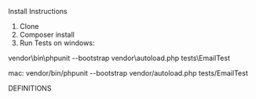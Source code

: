 
Install Instructions

1.  Clone
2.  Composer install
3.  Run Tests on windows:

 vendor\bin\phpunit --bootstrap vendor\autoload.php tests\EmailTest

mac: 
 vendor/bin/phpunit --bootstrap vendor/autoload.php tests/EmailTest


DEFINITIONS 

<?php: It indicates it is a PHP file.

declare: It is is used to set execution directives for a block of code.

abstract: Allows you to keep using the class and extend it.

class: It contains a variety of functions.

public: The function can be used outside the class.

function: Set of instructions that can be reused in other parts of the code.

final: prevents child classes from overriding a method by prefixing the definition with final.

extends: OOP principle called inheritance

return: returns program control to the calling module.

static: Declaring class properties or methods as static makes them accessible without needing an instantiation of the class. 

use: imports the specified namespace (or class) to the current scope.

new: a new object is created

int: integers
